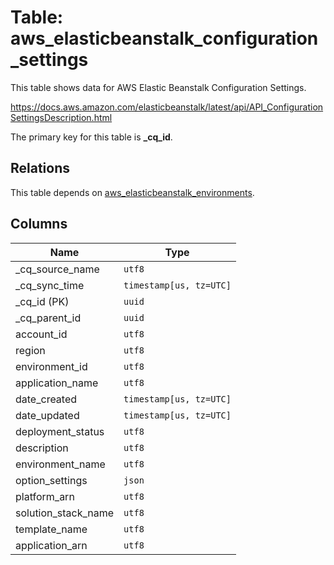 # Table: aws_elasticbeanstalk_configuration_settings

This table shows data for AWS Elastic Beanstalk Configuration Settings.

https://docs.aws.amazon.com/elasticbeanstalk/latest/api/API_ConfigurationSettingsDescription.html

The primary key for this table is **_cq_id**.

## Relations

This table depends on [aws_elasticbeanstalk_environments](aws_elasticbeanstalk_environments).

## Columns

| Name          | Type          |
| ------------- | ------------- |
|_cq_source_name|`utf8`|
|_cq_sync_time|`timestamp[us, tz=UTC]`|
|_cq_id (PK)|`uuid`|
|_cq_parent_id|`uuid`|
|account_id|`utf8`|
|region|`utf8`|
|environment_id|`utf8`|
|application_name|`utf8`|
|date_created|`timestamp[us, tz=UTC]`|
|date_updated|`timestamp[us, tz=UTC]`|
|deployment_status|`utf8`|
|description|`utf8`|
|environment_name|`utf8`|
|option_settings|`json`|
|platform_arn|`utf8`|
|solution_stack_name|`utf8`|
|template_name|`utf8`|
|application_arn|`utf8`|